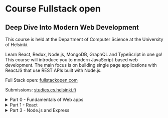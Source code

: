 # Course Fullstack open
## Deep Dive Into Modern Web Development

This course is held at the Department of Computer Science at the University of Helsinki.

Learn React, Redux, Node.js, MongoDB, GraphQL and TypeScript in one go! This course will introduce you to modern JavaScript-based web development. The main focus is on building single page applications with ReactJS that use REST APIs built with Node.js.

Full Stack open: [fullstackopen.com](https://fullstackopen.com/en/)

Submissions: [studies.cs.helsinki.fi](https://studies.cs.helsinki.fi/stats/courses/fullstackopen/submissions)

<details>

<summary>Part 0 - Fundamentals of Web apps</summary>

Example [App](dies.cs.helsinki.fi/exampleapp) and the  [source code](https://github.com/mluukkai/example_app/)

### Building diagrams for client-server interaction

 - Sequence Diagrams - Unified Modeling Language (UML): https://www.geeksforgeeks.org/unified-modeling-language-uml-sequence-diagrams/

 - GitHub Docs, Creating diagrams: https://docs.github.com/en/get-started/writing-on-github/working-with-advanced-formatting/creating-diagrams#about-creating-diagrams


### Version of Mermaid:

```mermaid
  info
```

</details>



<details>

<summary>Part 1 - React</summary>

```console
    npm create vite@latest introdemo -- --template react
```
 - [JS](https://fullstackopen.com/en/part1/java_script)
 - (Mutable or unmutable add into array: .concat vs .push) Adding the new item to the array is accomplished with the concat method, which does not mutate the existing array but rather returns a new copy of the array with the item added to it. As mentioned previously, it's also possible in JavaScript to add items to an array with the push method.
 - A State update in React happens [asynchronously](https://react.dev/learn/queueing-a-series-of-state-updates), i.e. not immediately but "at some point" before the component is rendered again.
</details>


<details>

--- 

<summary>Part 3 - Node.js and Express</summary>

### Node.js and Express
 
 - http.createServer((request, response) => {}) = simple web server
 - Express - seerver that simplify "content-type", response and other things works automatically
 - nodemon will watch the files in the directory in which nodemon was started, and if any files change, nodemon will automatically restart your node application. (needed only during the development of the application)


 - Off doc: https://nodejs.org/en/learn/getting-started/introduction-to-nodejs

 - Free course: https://training.linuxfoundation.org/training/introduction-to-nodejs-lfw111/


 - Postman
 
 - The Visual Studio Code REST client
 - The WebStorm HTTP Client: https://www.jetbrains.com/help/webstorm/http-client-in-product-code-editor.html

### REST:


notes	    GET	fetches all resources in the collection
notes	    POST	creates a new resource based on the request data
notes/10	DELETE	removes the identified resource (status code = 204, "no content")
notes/10	PUT	replaces the entire identified resource with the request data
notes/10	PATCH	replaces a part of the identified resource with the request data

| URL | verb | functionality |
|-----|--------|-------|
| notes/10 |    GET |      fetches a single resource |
|notes	|    GET|	fetches all resources in the collection|
|notes	   | POST	|creates a new resource based on the request data|
|notes/10	|DELETE	|removes the identified resource (status code = 204, "no content")|
|notes/10|	PUT	|replaces the entire identified resource with the request data|
|notes/10	|PATCH	|replaces a part of the identified resource with the request data|

</details>

